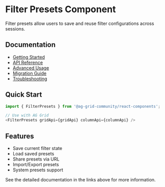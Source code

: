 # Filter Presets Component

Filter presets allow users to save and reuse filter configurations across sessions.

## Documentation

- [Getting Started](./filter-presets/getting-started.md)
- [API Reference](./filter-presets/api-reference.md)
- [Advanced Usage](./filter-presets/advanced-usage.md)
- [Migration Guide](./filter-presets/migration-guide.md)
- [Troubleshooting](./filter-presets/troubleshooting.md)

## Quick Start

```typescript
import { FilterPresets } from '@ag-grid-community/react-components';

// Use with AG Grid
<FilterPresets gridApi={gridApi} columnApi={columnApi} />
```

## Features

- Save current filter state
- Load saved presets
- Share presets via URL
- Import/Export presets
- System presets support

See the detailed documentation in the links above for more information.

